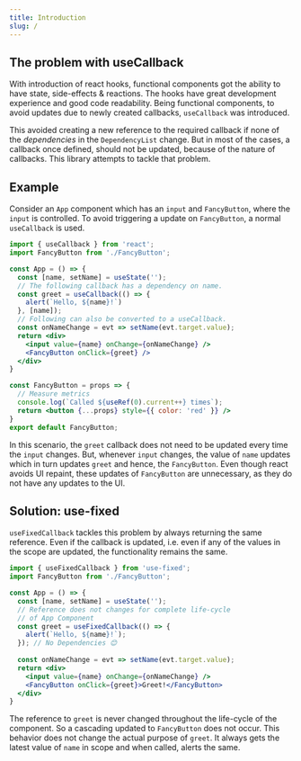 ```yaml
---
title: Introduction
slug: /
---
```


## The problem with useCallback

With introduction of react hooks, functional components got the ability to have state, side-effects & reactions. The hooks have great development experience and good code readability. Being functional components, to avoid updates due to newly created callbacks, `useCallback` was introduced.

This avoided creating a new reference to the required callback if none of the _dependencies_ in the `DependencyList` change. But in most of the cases, a callback once defined, should not be updated, because of the nature of callbacks. This library attempts to tackle that problem.

## Example
Consider an `App` component which has an `input` and `FancyButton`, where the `input` is controlled. To avoid triggering a update on `FancyButton`, a normal `useCallback` is used. 

```jsx title="App.js"
import { useCallback } from 'react';
import FancyButton from './FancyButton';

const App = () => {
  const [name, setName] = useState('');
  // The following callback has a dependency on name.
  const greet = useCallback(() => {
    alert(`Hello, ${name}!`)
  }, [name]);
  // Following can also be converted to a useCallback.
  const onNameChange = evt => setName(evt.target.value);
  return <div>
    <input value={name} onChange={onNameChange} />
    <FancyButton onClick={greet} />
  </div>
}
```

```jsx title="FancyButton.js"
const FancyButton = props => {
  // Measure metrics
  console.log(`Called ${useRef(0).current++} times`);
  return <button {...props} style={{ color: 'red' }} />
}
export default FancyButton;
```

In this scenario, the `greet` callback does not need to be updated every time the `input` changes. But, whenever `input` changes, the value of `name` updates which in turn updates `greet` and hence, the `FancyButton`. Even though react avoids UI repaint, these updates of `FancyButton` are unnecessary, as they do not have any updates to the UI.


## Solution: use-fixed

`useFixedCallback` tackles this problem by always returning the same reference. Even if the callback is updated, i.e. even if any of the values in the scope are updated, the functionality remains the same. 

```jsx title="App.js"
import { useFixedCallback } from 'use-fixed';
import FancyButton from './FancyButton';

const App = () => {
  const [name, setName] = useState('');
  // Reference does not changes for complete life-cycle
  // of App Component
  const greet = useFixedCallback(() => {
    alert(`Hello, ${name}!`);
  }); // No Dependencies 😊
  
  const onNameChange = evt => setName(evt.target.value);
  return <div>
    <input value={name} onChange={onNameChange} />
    <FancyButton onClick={greet}>Greet!</FancyButton>
  </div>
}
```
The reference to `greet` is never changed throughout the life-cycle of the component. So a cascading updated to `FancyButton` does not occur. This behavior does not change the actual purpose of `greet`. It always gets the latest value of `name` in scope and when called, alerts the same.



